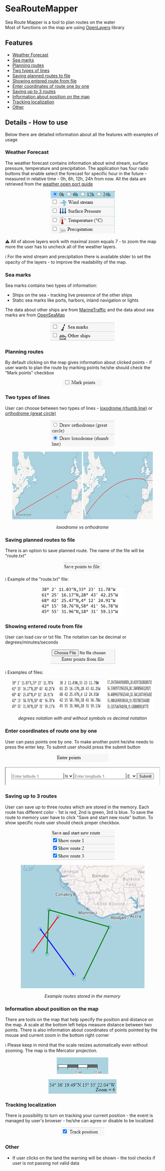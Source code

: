 # SeaRouteMapper

Sea Route Mapper is a tool to plan routes on the water <br />
Most of functions on the map are using [OpenLayers](https://openlayers.org/) library

## Features
- [Weather Forecast](#weather-forecast)
- [Sea marks](#sea-marks)
- [Planning routes](#planning-routes)
- [Two types of lines](#two-types-of-lines)
- [Saving planned routes to file](#saving-planned-routes-to-file)
- [Showing entered route from file](#showing-entered-route-from-file)
- [Enter coordinates of route one by one](#enter-coordinates-of-route-one-by-one)
- [Saving up to 3 routes](#saving-up-to-3-routes)
- [Information about position on the map](#information-about-position-on-the-map)
- [Tracking localization](#tracking-localization)
- [Other](#other)

## Details - How to use
Below there are detailed information about all the features with examples of usage
### Weather Forecast
The weather forecast contains information about wind stream, surface pressure, temperature and precipitation. The application has four radio buttons that enable select the forecast for specific hour in the future - measured in relative time  - 0h, 6h, 12h, 24h from now. All the data are retrieved from the [weather open port guide](https://weather.openportguide.de/)

<p align="center">
  <img src="resources/readme/weather-forecast.png" alt="Weather forecast"/>
</p>

:warning:
All of above layers work with maximal zoom equals 7 - to zoom the map more the user has to uncheck all of the weather layers.

:information_source:
For the wind stream and precipitation there is available slider to set the opacity of the layers - to improve the readability of the map.

### Sea marks
Sea marks contains two types of information:
- Ships on the sea - tracking live presence of the other ships 
- Static sea marks like ports, harbors, inland navigation or lights

The data about other ships are from [MarineTraffic](https://www.marinetraffic.com/) and the data about sea marks are from [OpenSeaMap](https://openseamap.org/)
<p align="center">
  <img src="resources/readme/sea-marks.png" alt="Weather forecast"/>
</p>

### Planning routes
By default clicking on the map gives information about clicked points - if user wants to plan the route by marking points he/she should check the "Mark points" checkbox

<p align="center">
  <img src="resources/readme/mark-points.png" alt="Weather forecast"/>
</p>

### Two types of lines
User can choose between two types of lines - [loxodrome (rhumb line)](https://en.wikipedia.org/wiki/Rhumb_line) or [orthodrome (great circle)](https://en.wikipedia.org/wiki/Great_circle)

<p align="center">
  <img src="resources/readme/two-lines.png" alt="Weather forecast"/>
</p>
<p align="center">
  <img src="resources/readme/loxodrome.png" alt="Weather forecast" height="220" width="45%"/>
  <img src="resources/readme/orthodrome.png" alt="Weather forecast" height="220" width="45%"/>
</p>
<p align="center">
  <em>loxodrome vs orthodrome</em>
</p>

### Saving planned routes to file
There is an option to save planned route. The name of the file will be "route.txt"
<p align="center">
  <img src="resources/readme/save-points-to-file.png" alt="Weather forecast"/>
</p>

:information_source:
Example of the "route.txt" file:
<p align="center">
  <img src="resources/readme/route-image.png" alt="Weather forecast"/>
</p>

### Showing entered route from file
User can load csv or txt file. The notation can be decimal or degrees/minutes/seconds

<p align="center">
  <img src="resources/readme/load-file.png" alt="Weather forecast"/>
</p>

:information_source:
Examples of files:
<p align="center">
  <img src="resources/readme/route-image.png" alt="Weather forecast" height="100" width="30%"/> 
  <img src="resources/readme/route-image2.png" alt="Weather forecast" height="100" width="30%"/>
  <img src="resources/readme/route-image3.png" alt="Weather forecast" height="100" width="30%"/>
</p>
<p align="center">
  <em>degrees notation with and without symbols vs decimal notation</em>
</p>


### Enter coordinates of route one by one
User can pass points one by one. To make another point he/she needs to press the enter key. To submit user should press the submit button

<p align="center">
  <img src="resources/readme/enter-points.png" alt="Weather forecast"/>
</p>

<p align="center">
  <img src="resources/readme/enter-points2.png" alt="Weather forecast"/>
</p>

### Saving up to 3 routes
User can save up to three routes which are stored in the memory. Each route has different color - 1st is red, 2nd is green, 3rd is blue. To save the route to memory user have to click "Save and start new route" button. To show specific route user should check proper checkbox.

<p align="center">
  <img src="resources/readme/show-routes.png" alt="Weather forecast"/>
</p>

<p align="center">
  <img src="resources/readme/show-routes2.png" alt="Weather forecast"/>
</p>

<p align="center">
  <em>Example routes stored in the memory</em>
</p>

### Information about position on the map
There are tools on the map that help specify the position and distance on the map. A scale at the bottom left helps measure distance between two points. There is also information about coordinates of points pointed by the mouse and current zoom in the bottom right corner


:information_source:
Please keep in mind that the scale resizes automatically even without zooming. The map is the Mercator projection.

<p align="center">
  <img src="resources/readme/scale.png" alt="Weather forecast"/>
</p>

<p align="center">
  <img src="resources/readme/coordinates.png" alt="Weather forecast"/>
</p>

### Tracking localization
There is possibility to turn on tracking your current position - the event is managed by user's browser - he/she can agree or disable to be localized

<p align="center">
  <img src="resources/readme/track-position.png" alt="Weather forecast"/>
</p>

### Other
- If user clicks on the land the warning will be shown - the tool checks if user is not passing not valid data
